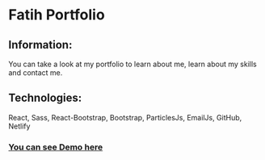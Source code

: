 # Fatih Portfolio

## Information:
You can take a look at my portfolio to learn about me, learn about my skills and contact me.

## Technologies:
React, Sass, React-Bootstrap, Bootstrap, ParticlesJs, EmailJs, GitHub, Netlify

### <a href="https://fatihce.netlify.app/">You can see Demo here </a>
